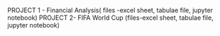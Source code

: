 PROJECT 1 - Financial Analysis( files -excel sheet, tabulae file, jupyter notebook)
PROJECT 2- FIFA World Cup (files-excel sheet, tabulae file, jupyter notebook)
